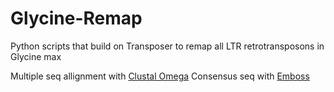 # Glycine-Remap
Python scripts that build on Transposer to remap all LTR retrotransposons in Glycine max

Multiple seq allignment with [Clustal Omega](https://www.ebi.ac.uk/Tools/msa/clustalo/)
Consensus seq with [Emboss](https://packages.ubuntu.com/xenial/emboss)
